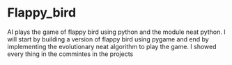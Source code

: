 # Flappy_bird
AI plays the game of flappy bird using python and the module neat python. I will start by building a version of flappy bird using pygame and end by implementing the evolutionary neat algorithm to play the game.
I showed every thing in the commintes in the projects

